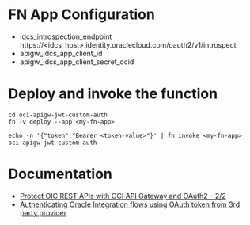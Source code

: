 # FN App Configuration
* idcs_introspection_endpoint	https://<idcs_host>.identity.oraclecloud.com/oauth2/v1/introspect
* apigw_idcs_app_client_id
* apigw_idcs_app_client_secret_ocid

# Deploy and invoke the function

    cd oci-apigw-jwt-custom-auth
    fn -v deploy --app <my-fn-app>

    echo -n '{"token":"Bearer <token-value>"}' | fn invoke <my-fn-app> oci-apigw-jwt-custom-auth

# Documentation
* [Protect OIC REST APIs with OCI API Gateway and OAuth2 – 2/2](https://mytechretreat.com/protect-oic-rest-apis-with-oci-api-gateway-and-oauth2-2-2/)
* [Authenticating Oracle Integration flows using OAuth token from 3rd party provider](https://blogs.oracle.com/integration/post/authenticating-oic-flows-through-third-party-bearer-token)